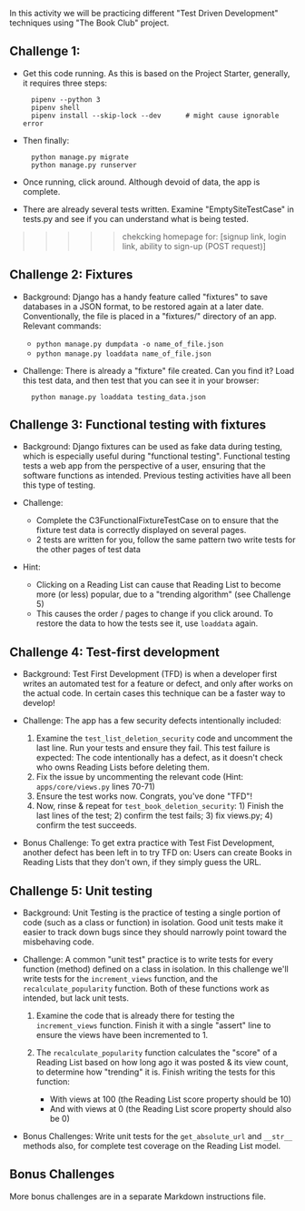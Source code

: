 In this activity we will be practicing different "Test Driven Development"
techniques using "The Book Club" project.

Challenge 1:
-------------------

- Get this code running. As this is based on the Project Starter, generally, it
  requires three steps:

        pipenv --python 3
        pipenv shell
        pipenv install --skip-lock --dev      # might cause ignorable error

- Then finally:

        python manage.py migrate
        python manage.py runserver

- Once running, click around. Although devoid of data, the app is complete.

- There are already several tests written. Examine "EmptySiteTestCase" in
  tests.py and see if you can understand what is being tested.
>>>>> chekcking homepage for: [signup link, login link, ability to sign-up (POST request)]


Challenge 2: Fixtures
------------------------------

- Background: Django has a handy feature called "fixtures" to save databases in
  a JSON format, to be restored again at a later date. Conventionally, the file
  is placed in a "fixtures/" directory of an app. Relevant commands:
    - `python manage.py dumpdata -o name_of_file.json`
    - `python manage.py loaddata name_of_file.json`

- Challenge: There is already a "fixture" file created. Can you find it? Load
  this test data, and then test that you can see it in your browser:

        python manage.py loaddata testing_data.json




Challenge 3: Functional testing with fixtures
-----------------------------------------------

- Background: Django fixtures can be used as fake data during testing, which is
  especially useful during "functional testing". Functional testing tests a web
  app from the perspective of a user, ensuring that the software functions as
  intended. Previous testing activities have all been this type of testing.

- Challenge:
    - Complete the C3FunctionalFixtureTestCase on to ensure that the fixture
      test data is correctly displayed on several pages.
    - 2 tests are written for you, follow the same pattern two write tests for
      the other pages of test data

- Hint:
    - Clicking on a Reading List can cause that Reading List to become more (or
      less) popular, due to a "trending algorithm" (see Challenge 5)
    - This causes the order / pages to change if you click around. To restore
      the data to how the tests see it, use `loaddata` again.


Challenge 4: Test-first development
-----------------------------------------------

- Background: Test First Development (TFD) is when a developer first writes an
  automated test for a feature or defect, and only after works on the actual
  code. In certain cases this technique can be a faster way to develop!

- Challenge: The app has a few security defects intentionally included:

    1. Examine the `test_list_deletion_security` code and uncomment the last
    line. Run your tests and ensure they fail. This test failure is expected:
    The code intentionally has a defect, as it doesn't check who owns Reading
    Lists before deleting them.
    2. Fix the issue by uncommenting the relevant code (Hint:
    `apps/core/views.py` lines 70-71)
    3. Ensure the test works now. Congrats, you've done "TFD"!
    4. Now, rinse & repeat for `test_book_deletion_security`: 1) Finish the
    last lines of the test; 2) confirm the test fails; 3) fix views.py; 4)
    confirm the test succeeds.

- Bonus Challenge: To get extra practice with Test Fist Development, another
  defect has been left in to try TFD on: Users can create Books in Reading
  Lists that they don't own, if they simply guess the URL.




Challenge 5: Unit testing
-----------------------------------------------

- Background: Unit Testing is the practice of testing a single portion of code
  (such as a class or function) in isolation. Good unit tests make it easier to
  track down bugs since they should narrowly point toward the misbehaving code.

- Challenge: A common "unit test" practice is to write tests for every function
  (method) defined on a class in isolation. In this challenge we'll write tests
  for the `increment_views` function, and the `recalculate_popularity`
  function. Both of these functions work as intended, but lack unit tests.

    1. Examine the code that is already there for testing the `increment_views`
    function. Finish it with a single "assert" line to ensure the views have
    been incremented to 1.

    2. The `recalculate_popularity` function calculates the "score" of a
    Reading List based on how long ago it was posted & its view count, to
    determine how "trending" it is. Finish writing the tests for this function:
        - With views at 100 (the Reading List score property should be 10)
        - And with views at 0 (the Reading List score property should also be 0)

- Bonus Challenges: Write unit tests for the `get_absolute_url` and `__str__`
  methods also, for complete test coverage on the Reading List model.


Bonus Challenges
----------------

More bonus challenges are in a separate Markdown instructions file.

